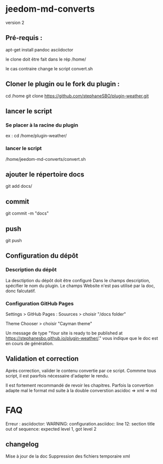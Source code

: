 # jeedom-md-converts

version 2

## Pré-requis :
apt-get install pandoc asciidoctor

le clone doit être fait dans le rép /home/ 

le cas contraire change le script convert.sh

## Cloner le plugin ou le fork du plugin : 
cd /home
git clone https://github.com/stephaneSBO/plugin-weather.git

## lancer le script 
 ### Se placer à la racine du plugin
 ex : 
cd /home/plugin-weather/

 ### lancer le script

/home/jeedom-md-converts/convert.sh

## ajouter le répertoire docs 

git add docs/

## commit 

git commit -m "docs"

## push

git push

## Configuration du dépôt

### Description du dépôt

La desctiption du dépôt doit être configuré 
Dans le champs description, spécifier le nom du plugin. 
Le champs Website n'est pas utilisé par la doc, donc falcutatif.

### Configuration GitHub Pages

Settings > GitHub Pages :
Souurces > choisir "/docs folder"

Theme Chooser > choisir "Cayman theme"

Un message de type "Your site is ready to be published at https://stephanesbo.github.io/plugin-weather/." vous indique que le doc est en cours de génération.

## Validation et correction

Après correction, valider le contenu convertie par ce script. Commme tous script, il est pasrfois nécessaire d'adapter le rendu.

Il est fortement recommandé de revoir les chapitres. Parfois la convertion adapte mal le format md suite à la double converstion ascidoc => xml => md

# FAQ

Erreur :
asciidoctor: WARNING: configuration.asciidoc: line 12: section title out of sequence: expected level 1, got level 2

## changelog
Mise à jour de la doc
Suppression des fichiers temporaire xml
 
